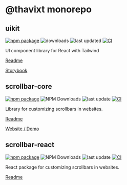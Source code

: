 # @thavixt monorepo

## uikit

[![npm package](https://img.shields.io/npm/v/@thavixt/uikit)](https://www.npmjs.com/package/@thavixt/uikit)
![downloads](https://img.shields.io/npm/dm/@thavixt/uikit)
![last updated](https://img.shields.io/npm/last-update/@thavixt/uikit)
[![CI](https://github.com/thavixt/thavixt/actions/workflows/uikit.yml/badge.svg)](https://github.com/thavixt/thavixt/actions/workflows/uikit.yml)

UI component library for React with Tailwind

[Readme](packages/uikit/README.md)

[Storybook](https://thavixt-uikit-storybook.komlosidev.net/)

## scrollbar-core

[![npm package](https://img.shields.io/npm/v/@thavixt/scrollbar-core)](https://www.npmjs.com/package/@thavixt/scrollbar-core)
![NPM Downloads](https://img.shields.io/npm/dm/@thavixt/scrollbar-core)
![last update](https://img.shields.io/npm/last-update/@thavixt/scrollbar-core)
[![CI](https://github.com/thavixt/thavixt/actions/workflows/scrollbar.yml/badge.svg)](https://github.com/thavixt/thavixt/actions/workflows/scrollbar.yml)

Library for customizing scrollbars in websites.

[Readme](packages/scrollbar-core/README.md)

[Website / Demo](https://thavixt-scrollbar.vercel.app/)

## scrollbar-react

[![npm package](https://img.shields.io/npm/v/@thavixt/scrollbar-react)](https://www.npmjs.com/package/@thavixt/scrollbar-react)
![NPM Downloads](https://img.shields.io/npm/dm/@thavixt/scrollbar-react)
![last update](https://img.shields.io/npm/last-update/@thavixt/scrollbar-react)
[![CI](https://github.com/thavixt/thavixt/actions/workflows/scrollbar.yml/badge.svg)](https://github.com/thavixt/thavixt/actions/workflows/scrollbar.yml)

React package for customizing scrollbars in websites.

[Readme](packages/scrollbar-react/README.md)
